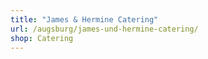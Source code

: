 ```yaml
---
title: "James & Hermine Catering"
url: /augsburg/james-und-hermine-catering/
shop: Catering
---
```

